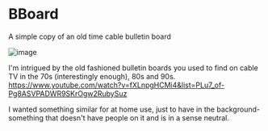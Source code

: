 # BBoard
A simple copy of an old time cable bulletin board

![image](https://user-images.githubusercontent.com/1906954/144276465-66e2cc85-6751-4bc5-a438-0d7b0deb9e1a.png)

I'm intrigued by the old fashioned bulletin boards you used to find on cable TV in the 70s (interestingly enough), 80s and 90s.
https://www.youtube.com/watch?v=fXLnpgHCMi4&list=PLu7_of-Pg8ASVPADWR9SKrOgw2RubySuz

I wanted something similar for at home use, just to have in the background-something that doesn't have people on it and is 
in a sense neutral.
